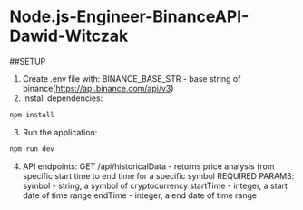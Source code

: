 # Node.js-Engineer-BinanceAPI-Dawid-Witczak

##SETUP
1. Create .env file with:
BINANCE_BASE_STR - base string of binance(https://api.binance.com/api/v3)
2. Install dependencies:
```bash 
npm install
```
3. Run the application:
```bash
npm run dev
```
4. API endpoints:
GET /api/historicalData - returns price analysis from specific start time to end time for a specific symbol
REQUIRED PARAMS:
symbol - string, a symbol of cryptocurrency
startTime - integer, a start date of time range
endTime - integer, a end date of time range